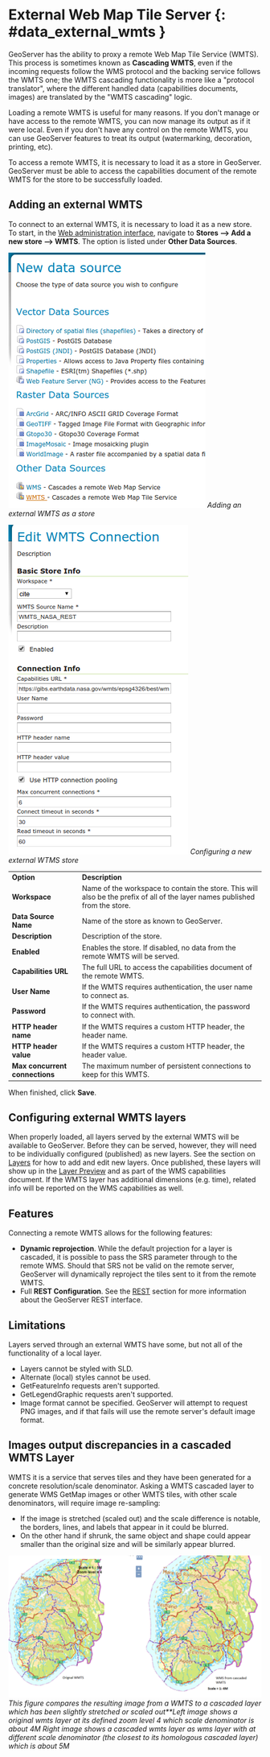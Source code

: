 # External Web Map Tile Server {: #data_external_wmts }

GeoServer has the ability to proxy a remote Web Map Tile Service (WMTS). This process is sometimes known as **Cascading WMTS**, even if the incoming requests follow the WMS protocol and the backing service follows the WMTS one; the WMTS cascading functionality is more like a "protocol translator", where the different handled data (capabilities documents, images) are translated by the "WMTS cascading" logic.

Loading a remote WMTS is useful for many reasons. If you don't manage or have access to the remote WMTS, you can now manage its output as if it were local. Even if you don't have any control on the remote WMTS, you can use GeoServer features to treat its output (watermarking, decoration, printing, etc).

To access a remote WMTS, it is necessary to load it as a store in GeoServer. GeoServer must be able to access the capabilities document of the remote WMTS for the store to be successfully loaded.

## Adding an external WMTS

To connect to an external WMTS, it is necessary to load it as a new store. To start, in the [Web administration interface](../../webadmin/index.md), navigate to **Stores --> Add a new store --> WMTS**. The option is listed under **Other Data Sources**.

![](images/wmtsaddnew.png)
*Adding an external WMTS as a store*

![](images/wmtsconfigure.png)
*Configuring a new external WTMS store*

|                                |                                                                                                                              |
|--------------------------------|------------------------------------------------------------------------------------------------------------------------------|
| **Option**                     | **Description**                                                                                                              |
| **Workspace**                  | Name of the workspace to contain the store. This will also be the prefix of all of the layer names published from the store. |
| **Data Source Name**           | Name of the store as known to GeoServer.                                                                                     |
| **Description**                | Description of the store.                                                                                                    |
| **Enabled**                    | Enables the store. If disabled, no data from the remote WMTS will be served.                                                 |
| **Capabilities URL**           | The full URL to access the capabilities document of the remote WMTS.                                                         |
| **User Name**                  | If the WMTS requires authentication, the user name to connect as.                                                            |
| **Password**                   | If the WMTS requires authentication, the password to connect with.                                                           |
| **HTTP header name**           | If the WMTS requires a custom HTTP header, the header name.                                                                  |
| **HTTP header value**          | If the WMTS requires a custom HTTP header, the header value.                                                                 |
| **Max concurrent connections** | The maximum number of persistent connections to keep for this WMTS.                                                          |

When finished, click **Save**.

## Configuring external WMTS layers

When properly loaded, all layers served by the external WMTS will be available to GeoServer. Before they can be served, however, they will need to be individually configured (published) as new layers. See the section on [Layers](../webadmin/layers.md) for how to add and edit new layers. Once published, these layers will show up in the [Layer Preview](../webadmin/layerpreview.md) and as part of the WMS capabilities document. If the WMTS layer has additional dimensions (e.g. time), related info will be reported on the WMS capabilities as well.

## Features

Connecting a remote WMTS allows for the following features:

-   **Dynamic reprojection**. While the default projection for a layer is cascaded, it is possible to pass the SRS parameter through to the remote WMS. Should that SRS not be valid on the remote server, GeoServer will dynamically reproject the tiles sent to it from the remote WMTS.
-   Full **REST Configuration**. See the [REST](../../rest/index.md) section for more information about the GeoServer REST interface.

## Limitations

Layers served through an external WMTS have some, but not all of the functionality of a local layer.

-   Layers cannot be styled with SLD.
-   Alternate (local) styles cannot be used.
-   GetFeatureInfo requests aren't supported.
-   GetLegendGraphic requests aren't supported.
-   Image format cannot be specified. GeoServer will attempt to request PNG images, and if that fails will use the remote server's default image format.

## Images output discrepancies in a cascaded WMTS Layer

WMTS it is a service that serves tiles and they have been generated for a concrete resolution/scale denominator. Asking a WMTS cascaded layer to generate WMS GetMap images or other WMTS tiles, with other scale denominators, will require image re-sampling:

-   If the image is stretched (scaled out) and the scale difference is notable, the borders, lines, and labels that appear in it could be blurred.
-   On the other hand if shrunk, the same object and shape could appear smaller than the original size and will be similarly appear blurred.

![](images/cascaded_wmts.png)
*This figure compares the resulting image from a WMTS to a cascaded layer which has been slightly stretched or scaled out**Left image shows a original wmts layer at its defined zoom level 4 which scale denominator is about 4M*
*Right image shows a cascaded wmts layer as wms layer with at different scale denominator (the closest to its homologous cascaded layer) which is about 5M*
